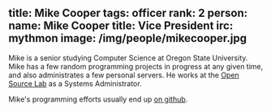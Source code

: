 title: Mike Cooper
tags: officer
rank: 2
person:
    name: Mike Cooper
    title: Vice President
    irc: mythmon
    image: /img/people/mikecooper.jpg
---
Mike is a senior studying Computer Science at Oregon State University. Mike has
a few random programming projects in progress at any given time, and
also administrates a few personal servers. He works at the [Open Source Lab][osl] as
a Systems Administrator.

Mike's programming efforts usually end up [on github][github].

[github]: https://www.github.com/mythmon
[osl]: http://www.osuosl.org
